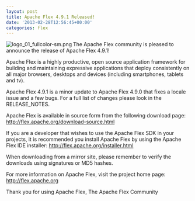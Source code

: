 ```yaml
---
layout: post
title: Apache Flex 4.9.1 Released!
date: '2013-02-28T12:56:45+00:00'
categories: flex
---
```

<img align="left" src="https://blogs.apache.org/flex/mediaresource/7752016a-8d90-472a-a43e-dd52f766affa?t=true" alt="logo_01_fullcolor-sm.png" />The Apache Flex community is pleased to announce the release of Apache Flex 4.9.1!

Apache Flex is a highly productive, open source application framework for building and maintaining expressive applications that deploy consistently on all major browsers, desktops and devices (including smartphones, tablets and tv).

Apache Flex 4.9.1 is a minor update to Apache Flex 4.9.0 that fixes a locale issue and a few bugs. For a full list of changes please look in the RELEASE_NOTES.

Apache Flex is available in source form from the following download page:
<a href="http://flex.apache.org/download-source.html">http://flex.apache.org/download-source.html</a>

If you are a developer that wishes to use the Apache Flex SDK in your projects, it is recommended you install Apache Flex by using the Apache Flex IDE installer:
<a href="http://flex.apache.org/installer.html">http://flex.apache.org/installer.html</a>

When downloading from a mirror site, please remember to verify the downloads using signatures or MD5 hashes.

For more information on Apache Flex, visit the project home page:
<a href="http://flex.apache.org">http://flex.apache.org</a>

Thank you for using Apache Flex,
The Apache Flex Community
